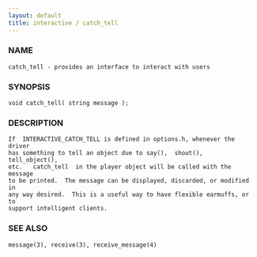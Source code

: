 ```yaml
---
layout: default
title: interactive / catch_tell
---
```






### NAME
    catch_tell - provides an interface to interact with users


### SYNOPSIS
    void catch_tell( string message );


### DESCRIPTION
    If  INTERACTIVE_CATCH_TELL is defined in options.h, whenever the driver
    has something to tell an object due to say(),  shout(),  tell_object(),
    etc.   catch_tell  in the player object will be called with the message
    to be printed.  The message can be displayed, discarded, or modified in
    any way desired.  This is a useful way to have flexible earmuffs, or to
    support intelligent clients.


### SEE ALSO
    message(3), receive(3), receive_message(4)



